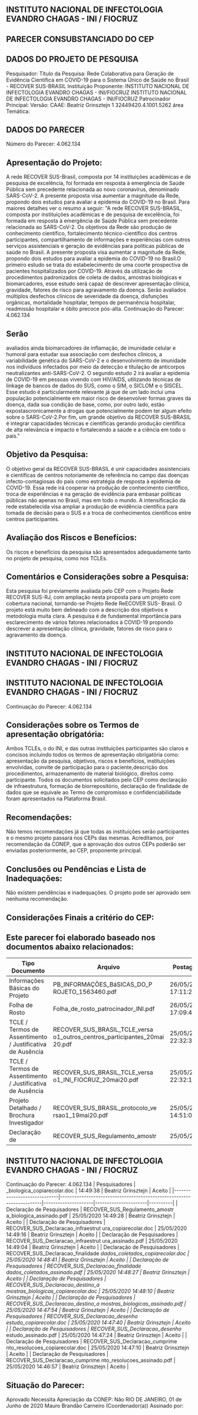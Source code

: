 ## INSTITUTO NACIONAL DE INFECTOLOGIA EVANDRO CHAGAS - INI / FIOCRUZ

## PARECER CONSUBSTANCIADO DO CEP
## DADOS DO PROJETO DE PESQUISA
Pesquisador:
Título da Pesquisa: Rede Colaborativa para Geração de Evidência Científica em COVID-19 para o Sistema Único de Saúde no Brasil - RECOVER SUS-BRASIL
Instituição Proponente: INSTITUTO NACIONAL DE INFECTOLOGIA EVANDRO CHAGAS - INI/FIOCRUZ INSTITUTO NACIONAL DE INFECTOLOGIA EVANDRO CHAGAS - INI/FIOCRUZ Patrocinador Principal:
Versão:
CAAE:
Beatriz Grinsztejn
1
32449420.4.1001.5262
área Temática:
## DADOS DO PARECER
Número do Parecer:
4.062.134
## Apresentação do Projeto:
A rede RECOVER SUS-Brasil, composta por 14 instituições acadêmicas e de pesquisa de excelência, foi formada em resposta à emergência de Saúde Pública sem precedente relacionada ao novo coronavírus, denominado SARS-CoV-2. A presente proposta visa aumentar a magnitude da Rede, propondo dois estudos para avaliar a epidemia do
COVID-19 no Brasil. Para maiores detalhes ver o resumo a seguir:
"A rede RECOVER SUS-BRASIL, composta por instituições acadêmicas e de pesquisa de excelência, foi formada em resposta à emergência de Saúde Pública sem precedente relacionada ao SARS-CoV-2. Os objetivos da Rede são produção de conhecimento científico, fortalecimento técnico-científico dos centros participantes, compartilhamento de informações e experiências com outros serviços assistenciais e geração de evidências para políticas públicas de saúde no Brasil. A presente proposta visa aumentar a magnitude da Rede, propondo dois estudos para avaliar a epidemia do
COVID-19 no Brasil.O primeiro estudo se trata do estabelecimento de uma coorte prospectiva de pacientes hospitalizados por COVID-19. Através da utilização de procedimentos padronizados de coleta de dados, amostras biológicas e biomarcadores, esse estudo será capaz de descrever apresentação clínica, gravidade, fatores de risco para agravamento da doença. Serão avaliados múltiplos desfechos clínicos de severidade da doença, disfunções orgânicas, mortalidade hospitalar, tempos de permanência hospitalar, readmissão hospitalar e óbito precoce pós-alta.
Continuação do Parecer: 4.062.134
## Serão
avaliados ainda biomarcadores de inflamação, de imunidade celular e humoral para estudar sua associação com desfechos clínicos, a variabilidade genética do SARS-CoV-2 e o desenvolvimento de imunidade nos indivíduos infectados por meio da detecção e titulação de anticorpos neutralizantes anti-SARS-CoV-2. O segundo estudo 2 irá avaliar a epidemia de COVID-19 em pessoas vivendo com HIV/AIDS, utilizando técnicas de linkage de bancos de dados do SUS, como o SIM, o SICLOM e o SISCEL. Esse estudo é particularmente relevante já que de um lado inclui uma população potencialmente em maior risco de desenvolver formas graves da doença, dada sua condição de base, como, por outro lado, estão expostascronicamente a drogas que potencialmente podem ter algum efeito sobre o SARS-CoV-2.Por fim, um grande objetivo da RECOVER SUS-BRASIL é
integrar capacidades técnicas e científicas gerando produção científica de alta relevância e impacto e fortalecendo a saúde e a ciência em todo o país."
## Objetivo da Pesquisa:
O objetivo geral da RECOVER SUS-BRASIL é unir capacidades assistenciais e científicas de centros notoriamente de referência no campo das doenças infecto-contagiosas do país como estratégia de resposta à epidemia de COVID-19. Essa rede irá cooperar na produção de conhecimento científico, troca de experiências e na geração de evidência para embasar políticas públicas não apenas no Brasil, mas em todo o mundo. A
intensificação da rede estabelecida visa ampliar a produção de evidência científica para tomada de decisão para o SUS e a troca de conhecimentos científicos entre centros participantes.
## Avaliação dos Riscos e Benefícios:
Os riscos e benefícios da pesquisa são apresentados adequadamente tanto no projeto de pesquisa, como nos TCLEs.
## Comentários e Considerações sobre a Pesquisa:
Esta pesquisa foi previamente avaliada pelo CEP com o Projeto Rede RECOVER SUS-RJ, com ampliação nesta proposta para um projeto com cobertura nacional, tornando-se Projeto Rede ReECOVER SUS- Brasil. O projeto está muito bem delineado com a descrição dos objetivos e metodologia muita clara. A pesquisa é de fundamental importância para esclarecimento de vários fatores relacionados à COVID-19 propondo descrever a apresentação clínica, gravidade, fatores de risco para o agravamento da doença.
## INSTITUTO NACIONAL DE INFECTOLOGIA EVANDRO CHAGAS - INI / FIOCRUZ

## INSTITUTO NACIONAL DE INFECTOLOGIA EVANDRO CHAGAS - INI / FIOCRUZ
Continuação do Parecer: 4.062.134
## Considerações sobre os Termos de apresentação obrigatória:
Ambos TCLEs, o do INI, e das outras instituições participantes são claros e concisos incluindo todos os termos de apresentação obrigatória como: apresentação da pesquisa,  objetivos,  riscos  e  benefícios,  instituições  envolvidas,  convite  de  participação  para  o paciente,descrição dos procedimentos, armazenamento de material biológico, direitos como participante.
Todos os documentos solicitados pelo CEP como declaração de infraestrutura, formação de biorrepositório, declaração de finalidade de dados que se equivale ao Termo de compromisso e confidenciabilidade foram apresentados na Plataforma Brasil.
## Recomendações:
Não temos recomendações já que todas as instituições serão participantes e o mesmo projeto passará nos CEPs das mesmas. Acreditamos, por recomendação da CONEP, que a aprovação dos outros CEPs poderão ser enviadas posteriormente, ao CEP, proponente principal.
## Conclusões ou Pendências e Lista de Inadequações:
Não existem pendências e inadequações. O projeto pode ser aprovado sem nenhuma recomendação.
## Considerações Finais a critério do CEP:
## Este parecer foi elaborado baseado nos documentos abaixo relacionados:
| Tipo Documento                                            | Arquivo                                                                    | Postagem            | Autor              | Situação   |
|-----------------------------------------------------------|----------------------------------------------------------------------------|---------------------|--------------------|------------|
| Informações Básicas do Projeto                            | PB_INFORMAÇÕES_BáSICAS_DO_P ROJETO_1563460.pdf                             | 26/05/2020 17:11:21 |                    | Aceito     |
| Folha de Rosto                                            | Folha_de_rosto_patrocinador_INI.pdf                                        | 26/05/2020 17:09:45 | Tânia Krstic       | Aceito     |
| TCLE / Termos de Assentimento / Justificativa de Ausência | RECOVER_SUS_BRASIL_TCLE_versa o1_outros_centros_participantes_20mai 20.pdf | 25/05/2020 22:32:31 | Tânia Krstic       | Aceito     |
| TCLE / Termos de Assentimento / Justificativa de Ausência | RECOVER_SUS_BRASIL_TCLE_versa o1_INI_FIOCRUZ_20mai20.pdf                   | 25/05/2020 22:32:17 | Tânia Krstic       | Aceito     |
| Projeto Detalhado / Brochura Investigador                 | RECOVER_SUS_BRASIL_protocolo_ve rsao1_19mai20.pdf                          | 25/05/2020 14:51:09 | Beatriz Grinsztejn | Aceito     |
| Declaração de                                             | RECOVER_SUS_Regulamento_amostr                                             | 25/05/2020          | Beatriz Grinsztejn | Aceito     |
## INSTITUTO NACIONAL DE INFECTOLOGIA EVANDRO CHAGAS - INI / FIOCRUZ

Continuação do Parecer: 4.062.134
| Pesquisadores               | _biologica_copiarecolar.doc                                          | 14:49:38            | Beatriz Grinsztejn   | Aceito   |
|-----------------------------|----------------------------------------------------------------------|---------------------|----------------------|----------|
| Declaração de Pesquisadores | RECOVER_SUS_Regulamento_amostr a_biologica_assinado.pdf              | 25/05/2020 14:49:28 | Beatriz Grinsztejn   | Aceito   |
| Declaração de Pesquisadores | RECOVER_SUS_Declaracao_infraestrut ura_copiarecolar.doc              | 25/05/2020 14:49:16 | Beatriz Grinsztejn   | Aceito   |
| Declaração de Pesquisadores | RECOVER_SUS_Declaracao_infraestrut ura_assinado.pdf                  | 25/05/2020 14:49:04 | Beatriz Grinsztejn   | Aceito   |
| Declaração de Pesquisadores | RECOVER_SUS_Declaracao_finalidade _dados_coletados_copiarecolar.doc  | 25/05/2020 14:48:41 | Beatriz Grinsztejn   | Aceito   |
| Declaração de Pesquisadores | RECOVER_SUS_Declaracao_finalidade _dados_coletados_assinado.pdf      | 25/05/2020 14:48:27 | Beatriz Grinsztejn   | Aceito   |
| Declaração de Pesquisadores | RECOVER_SUS_Declaracao_destino_a mostras_biologicas_copiarecolar.doc | 25/05/2020 14:48:10 | Beatriz Grinsztejn   | Aceito   |
| Declaração de Pesquisadores | RECOVER_SUS_Declaracao_destino_a mostras_biologicas_assinado.pdf     | 25/05/2020 14:47:54 | Beatriz Grinsztejn   | Aceito   |
| Declaração de Pesquisadores | RECOVER_SUS_Declaracao_desenho_ estudo_copiarecolar.doc              | 25/05/2020 14:47:40 | Beatriz Grinsztejn   | Aceito   |
| Declaração de Pesquisadores | RECOVER_SUS_Declaracao_desenho_ estudo_assinado.pdf                  | 25/05/2020 14:47:24 | Beatriz Grinsztejn   | Aceito   |
| Declaração de Pesquisadores | RECOVER_SUS_Declaracao_cumprime nto_resolucoes_copiarecolar.doc      | 25/05/2020 14:47:10 | Beatriz Grinsztejn   | Aceito   |
| Declaração de Pesquisadores | RECOVER_SUS_Declaracao_cumprime nto_resolucoes_assinado.pdf          | 25/05/2020 14:46:57 | Beatriz Grinsztejn   | Aceito   |
## Situação do Parecer:
Aprovado
Necessita Apreciação da CONEP:
Não
RIO DE JANEIRO, 01 de Junho de 2020
Mauro Brandão Carneiro (Coordenador(a)) Assinado por:
